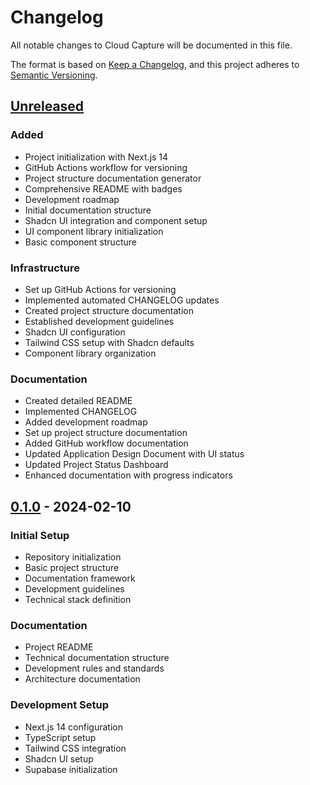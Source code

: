 # Changelog
All notable changes to Cloud Capture will be documented in this file.

The format is based on [Keep a Changelog](https://keepachangelog.com/en/1.1.0/),
and this project adheres to [Semantic Versioning](https://semver.org/spec/v2.0.0.html).

## [Unreleased]

### Added
- Project initialization with Next.js 14
- GitHub Actions workflow for versioning
- Project structure documentation generator
- Comprehensive README with badges
- Development roadmap
- Initial documentation structure
- Shadcn UI integration and component setup
- UI component library initialization
- Basic component structure

### Infrastructure
- Set up GitHub Actions for versioning
- Implemented automated CHANGELOG updates
- Created project structure documentation
- Established development guidelines
- Shadcn UI configuration
- Tailwind CSS setup with Shadcn defaults
- Component library organization

### Documentation
- Created detailed README
- Implemented CHANGELOG
- Added development roadmap
- Set up project structure documentation
- Added GitHub workflow documentation
- Updated Application Design Document with UI status
- Updated Project Status Dashboard
- Enhanced documentation with progress indicators

## [0.1.0] - 2024-02-10
### Initial Setup
- Repository initialization
- Basic project structure
- Documentation framework
- Development guidelines
- Technical stack definition

### Documentation
- Project README
- Technical documentation structure
- Development rules and standards
- Architecture documentation

### Development Setup
- Next.js 14 configuration
- TypeScript setup
- Tailwind CSS integration
- Shadcn UI setup
- Supabase initialization

[Unreleased]: https://github.com/mrj0nesmtl/cloud-capture/compare/v0.1.0...HEAD
[0.1.0]: https://github.com/mrj0nesmtl/cloud-capture/releases/tag/v0.1.0 